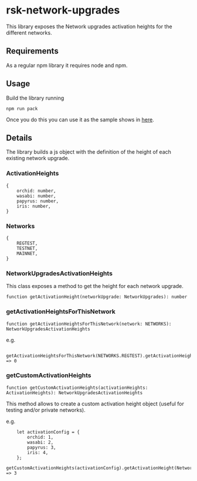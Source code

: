 # rsk-network-upgrades

This library exposes the Network upgrades activation heights for the different networks.

## Requirements

As a regular npm library it requires node and npm.

## Usage

Build the library running
```
npm run pack
```

Once you do this you can use it as the sample shows in [here](samples/sample.js).

## Details

The library builds a js object with the definition of the height of each existing network upgrade.

### ActivationHeights

```
{
    orchid: number,
    wasabi: number,
    papyrus: number,
    iris: number,
}
```

### Networks

```
{
    REGTEST,
    TESTNET,
    MAINNET,
}
```

### NetworkUpgradesActivationHeights

This class exposes a method to get the height for each network upgrade.
```
function getActivationHeight(networkUpgrade: NetworkUpgrades): number
```

### getActivationHeightsForThisNetwork

```
function getActivationHeightsForThisNetwork(network: NETWORKS): NetworkUpgradesActivationHeights
```

e.g.
```
    getActivationHeightsForThisNetwork(NETWORKS.REGTEST).getActivationHeight(NetworkUpgrades.orchid) => 0
```

### getCustomActivationHeights

```
function getCustomActivationHeights(activationHeights: ActivationHeights): NetworkUpgradesActivationHeights
```

This method allows to create a custom activation height object (useful for testing and/or private networks).

e.g.
```
    let activationConfig = {
        orchid: 1,
        wasabi: 2,
        papyrus: 3,
        iris: 4,
    };
    getCustomActivationHeights(activationConfig).getActivationHeight(NetworkUpgrades.papyrus) => 3
```
